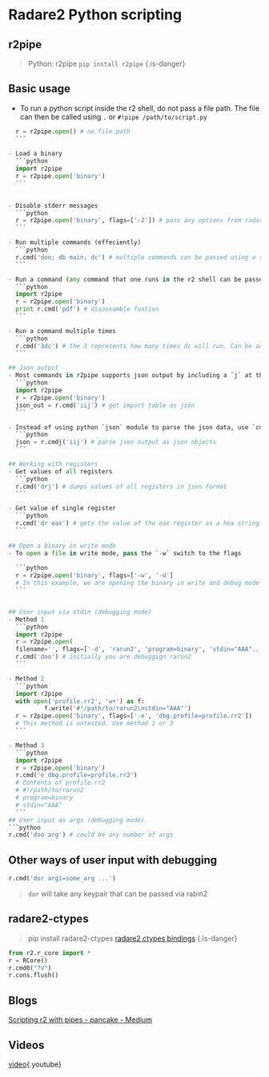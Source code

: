 <!-- TITLE: Radare 2 Python Scripting -->

# Radare2 Python scripting
## r2pipe

> Python: r2pipe `pip install r2pipe` {.is-danger}

## Basic usage

  - To run a python script inside the r2 shell, do not pass a file path. The file can then be called using `.` or `#!pipe /path/to/script.py`
  ```python
	r = r2pipe.open() # no file path
	```
	
  - Load a binary
	```python
	import r2pipe
	r = r2pipe.open('binary')
	```
				

  - Disable stderr messages
	```python
	r = r2pipe.open('binary', flags=['-2']) # pass any options from radare2 as a list in the flags parameter. -2 signifies disable stderr
	```

  - Run multiple commands (effeciently)
	```python
	r.cmd('doo; db main; dc') # multiple commands can be passed using a semicolon. In the example; doo (open in debug mode), db main (set breakpoint in main, dc (continue (will hit breakpoint))
	```

  - Run a command (any command that one runs in the r2 shell can be passed to the cmd method)
	```python
	import r2pipe
	r = r2pipe.open('binary')
	print r.cmd('pdf') # disassamble funtion 
	```

  - Run a command multiple times
	```python
	r.cmd('3dc') # the 3 represents how many times dc will run. Can be any value
	```

## Json output
  - Most commands in r2pipe supports json output by including a `j` at the end of the command
	```python
	import r2pipe
	r = r2pipe.open('binary')
	json_out = r.cmd('iij') # get import table as json
	```

  - Instead of using python `json` module to parse the json data, use `cmdj` instead which does the parsing of json objects for you
	```python
	json = r.cmdj('iij') # parse json output as json objects
	```

## Working with registers
  - Get values of all registers
	```python
	r.cmd('drj') # dumps values of all registers in json format
	```

  - Get value of single register
	```python
	r.cmd('dr eax') # gets the value of the eax register as a hex string
	```
	
## Open a binary in write mode
  - To open a file in write mode, pass the `-w` switch to the flags
	
	```python
	r = r2pipe.open('binary', flags=['-w', '-d']
	# In this example, we are opening the binary in write and debug mode
	```


## User input via stdin (debugging mode)
  - Method 1
	```python
	import r2pipe
	r = r2pipe.open(
	filename='', flags=['-d', 'rarun2', 'program=binary', 'stdin="AAA"..."any rarun2 key/value pairs"'])
	r.cmd('doo') # initially you are debuggign rarun2
	```

  - Method 2
	```python
	import r2pipe
	with open('profile.rr2', 'w+') as f:
			f.write('#!/path/to/rarun2\nstdin="AAA"')
	r = r2pipe.open('binary', flags=['-e', 'dbg.profile=profile.rr2'])
	# This method is untested. Use method 1 or 3
	```

  - Method 3
	```python
	import r2pipe
	r = r2pipe.open('binary')
	r.cmd('e dbg.profile=profile.rr2')
	# Contents of profile.rr2
	# #!/path/to/rarun2
	# program=binary
	# stdin="AAA"
	```
## User input as args (debugging mode)
```python
r.cmd('doo arg') # could be any number of args
```

## Other ways of user input with debugging
```python
r.cmd('dor arg1=some_arg ...')
```
  > `dor` will take any keypair that can be passed via rabin2

## radare2-ctypes
> pip install radare2-ctypes [radare2 ctypes bindings](https://pypi.python.org/pypi/radare2-ctypes) {.is-danger}

```python
from r2.r_core import *
r = RCore()
r.cmd0("?V")
r.cons.flush() 
```


## Blogs

  [Scripting r2 with pipes - pancake - Medium](https://medium.com/@trufae/scripting-r2-with-pipes-47a7e14c50aa)
	
## Videos
[video](https://www.youtube.com/watch?v=y69uIxU0eI8){.youtube}